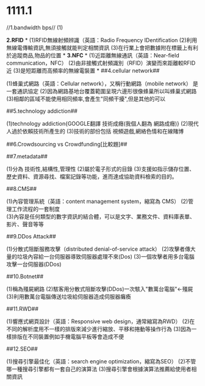 # 1111.1

//1.bandwidth bps//
  (1)





**2.RFID**
*
  (1)RFID無線射頻辨識（英語：Radio Frequency IDentification
  (2)利用無線電傳輸資訊,無須接觸就能判定相關資訊
  (3)在行業上會把數據附在標籤上有利於追蹤商品,物品的位置
*
**3.NFC**
*
  (1)近距離無線通訊（英語：Near-field communication，NFC）
  (2)由非接觸式射頻識別（RFID）演變而來距離較RFID近
  (3)是短距離而高頻率的無線電裝置
*
##4.cellular network##

  (1)蜂巢式網路（英語：Cellular network），又稱行動網路（mobile network） 是一套通訊協定
  (2)因為網路基地台覆蓋範圍呈現六邊形很像蜂巢所以叫蜂巢式網路
  (3)相鄰的區域不能使用相同頻率,會產生"同頻干擾",但是其他的可以
  
##5.technology addiction##

  (1)technology addiction{GOOGLE翻譯 技術成癮(我個人翻為 網路成癮)}
  (2)現代人過於依賴技術所產生的
  (3)技術的部份包括 視頻遊戲,網絡色情和在線賭博
  
##6.Crowdsourcing vs Crowdfunding[比較題]##
  



##7.metadata##

  (1)分為 技術性,結構性,管理性
  (2)屬於電子形式的目錄
  (3)支援如指示儲存位置、歷史資料、資源尋找、檔案記錄等功能，進而達成協助資料檢索的目的。
  
##8.CMS##

  (1)內容管理系統（英語：content management system，縮寫為 CMS）
  (2)管理工作流程的一套制度  
  (3)內容是任何類型的數字資訊的結合體，可以是文字、業務文件、資料庫表單、影片、聲音等等
  
##9.DDos Attack##

  (1)分散式阻斷服務攻擊（distributed denial-of-service attack）
  (2)攻擊者傳大量的垃圾內容給一台伺服器導致伺服器處理不來(Dos)
  (3)一個攻擊者用多台電腦攻擊一台伺服器(DDos)

##10.Botnet##

  (1)稱為殭屍網路
  (2)駭客用分散式阻斷攻擊(DDos)一次駭入"數萬台電腦"<-殭屍
  (3)利用數萬台電腦傳送垃圾給伺服器造成伺服器癱瘓

##11.RWD##

  (1)響應式網頁設計（英語：Responsive web design，通常縮寫為RWD）
  (2)在不同的解析度用不一樣的排版來減少進行縮放、平移和捲動等操作行為
  (3)因為一樣排版在不同裝置例如手機電腦平板等會造成不便

##12.SEO##

  (1)搜尋引擎最佳化（英語：search engine optimization，縮寫為SEO）
  (2)不管哪一種搜尋引擎都有一套自己的演算法
  (3)搜尋引擎會根據演算法推薦給使用者相關資訊












